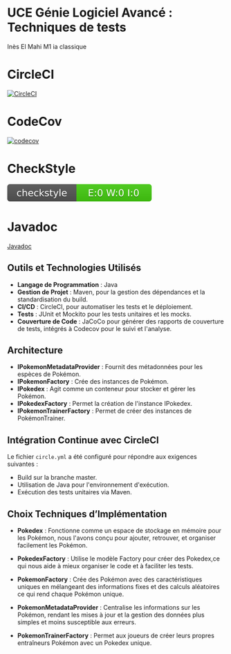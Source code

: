 # UCE Génie Logiciel Avancé : Techniques de tests


Inès El Mahi
M1 ia classique

# CircleCI
[![CircleCI](https://dl.circleci.com/status-badge/img/gh/InesElMahi/ceri-m1-techniques-de-test/tree/master.svg?style=svg)](https://dl.circleci.com/status-badge/redirect/gh/InesElMahi/ceri-m1-techniques-de-test/tree/master)

# CodeCov
[![codecov](https://codecov.io/gh/InesElMahi/ceri-m1-techniques-de-test/graph/badge.svg?token=EPOYW3G6KB)](https://codecov.io/gh/InesElMahi/ceri-m1-techniques-de-test)

# CheckStyle
![CheckStyle](badges/checkstyle-result.svg)

# Javadoc
[Javadoc](https://ineselmahi.github.io/ceri-m1-techniques-de-test/)

## Outils et Technologies Utilisés

- **Langage de Programmation** : Java
- **Gestion de Projet** : Maven, pour la gestion des dépendances et la standardisation du build.
- **CI/CD** : CircleCI, pour automatiser les tests et le déploiement.
- **Tests** : JUnit et Mockito pour les tests unitaires et les mocks.
- **Couverture de Code** : JaCoCo pour générer des rapports de couverture de tests, intégrés à Codecov pour le suivi et l'analyse.

## Architecture

- **IPokemonMetadataProvider** : Fournit des métadonnées pour les espèces de Pokémon.
- **IPokemonFactory** : Crée des instances de Pokémon.
- **IPokedex** : Agit comme un conteneur pour stocker et gérer les Pokémon.
- **IPokedexFactory** : Permet la création de l'instance IPokedex.
- **IPokemonTrainerFactory** : Permet de créer des instances de PokémonTrainer.

## Intégration Continue avec CircleCI

Le fichier `circle.yml` a été configuré pour répondre aux exigences suivantes :

- Build sur la branche master.
- Utilisation de Java pour l'environnement d'exécution.
- Exécution des tests unitaires via Maven.

## Choix Techniques d’Implémentation

- **Pokedex** : Fonctionne comme un espace de stockage en mémoire pour les Pokémon, nous l'avons conçu pour ajouter, retrouver, et organiser facilement les Pokémon. 

- **PokedexFactory** : Utilise le modèle Factory pour créer des Pokedex,ce qui nous aide à mieux organiser le code et à faciliter les tests.

- **PokemonFactory** : Crée des Pokémon avec des caractéristiques uniques en mélangeant des informations fixes et des calculs aléatoires ce qui rend chaque Pokémon unique.

- **PokemonMetadataProvider** : Centralise les informations sur les Pokémon, rendant les mises à jour et la gestion des données plus simples et moins susceptible aux erreurs.

- **PokemonTrainerFactory** : Permet aux joueurs de créer leurs propres entraîneurs Pokémon avec un Pokedex unique. 

